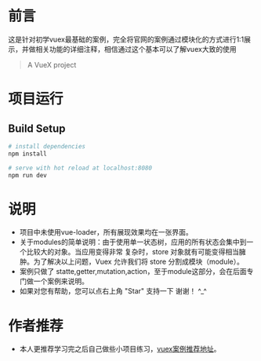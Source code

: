 # 前言

这是针对初学vuex最基础的案例，完全将官网的案例通过模块化的方式进行1:1展示，并做相关功能的详细注释，相信通过这个基本可以了解vuex大致的使用

> A VueX project

# 项目运行
## Build Setup

``` bash
# install dependencies
npm install

# serve with hot reload at localhost:8080
npm run dev

```
# 说明

* 项目中未使用vue-loader，所有展现效果均在一张界面。
* 关于modules的简单说明：由于使用单一状态树，应用的所有状态会集中到一个比较大的对象。当应用变得非常 复杂时，store 对象就有可能变得相当臃肿。为了解决以上问题，Vuex 允许我们将 store 分割成模块（module）。
* 案例只做了 statte,getter,mutation,action，至于module这部分，会在后面专门做一个案例来说明。
* 如果对您有帮助，您可以点右上角 "Star" 支持一下 谢谢！ ^_^

# 作者推荐
* 本人更推荐学习完之后自己做些小项目练习，[vuex案例推荐地址](https://github.com/vuejs/vuex/tree/dev/examples)。
